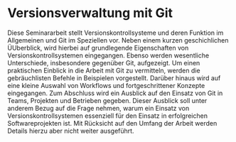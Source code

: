 # Versionsverwaltung mit Git

Diese Seminararbeit stellt Versionskontrollsysteme und deren Funktion im
Allgemeinen und Git im Speziellen vor. Neben einem kurzen geschichlichen
ÜUberblick, wird hierbei auf grundlegende Eigenschaften von
Versionskontrollsystemen eingegangen. Ebenso werden wesentliche Unterschiede,
insbesondere gegenüber Git, aufgezeigt. Um einen praktischen Einblick in die
Arbeit mit Git zu vermitteln, werden die gebräuchlisten Befehle in Beispielen
vorgestellt. Darüber hinaus wird auf eine kleine Auswahl von Workflows und
fortgeschrittener Konzepte eingegangen. Zum Abschluss wird ein Ausblick auf den
Einsatz von Git in Teams, Projekten und Betrieben gegeben. Dieser Ausblick soll
unter anderem Bezug auf die Frage nehmen, warum ein Einsatz von
Versionskontrollsystemen essenziell für den Einsatz in erfolgreichen
Softwareprojekten ist. Mit Rücksicht auf den Umfang der Arbeit werden
Details hierzu aber nicht weiter ausgeführt.
